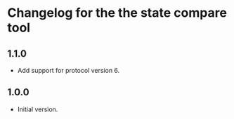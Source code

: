 # Changelog for the the state compare tool

## 1.1.0

- Add support for protocol version 6.

## 1.0.0
- Initial version.
